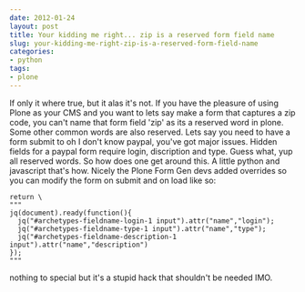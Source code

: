 ```yaml
---
date: 2012-01-24
layout: post
title: Your kidding me right... zip is a reserved form field name
slug: your-kidding-me-right-zip-is-a-reserved-form-field-name
categories:
- python
tags:
- plone
---
```


If only it where true, but it alas it's not. If you have the pleasure of using Plone as your CMS and you want to lets say make a form that captures a zip code, you can't name that form field 'zip' as its a reserved word in plone. 
Some other common words are also reserved. Lets say you need to have a form submit to oh I don't know paypal, you've got major issues. 
Hidden fields for a paypal form require login, discription and type. Guess what, yup all reserved words. So how does one get around this. 
A little python and javascript that's how. Nicely the Plone Form Gen devs added overrides so you can modify the form on submit and on load like so:

    return \
    """
    jq(document).ready(function(){
      jq("#archetypes-fieldname-login-1 input").attr("name","login");
      jq("#archetypes-fieldname-type-1 input").attr("name","type");
      jq("#archetypes-fieldname-description-1 input").attr("name","description")
    });
    """


nothing to special but it's a stupid hack that shouldn't be needed IMO.
